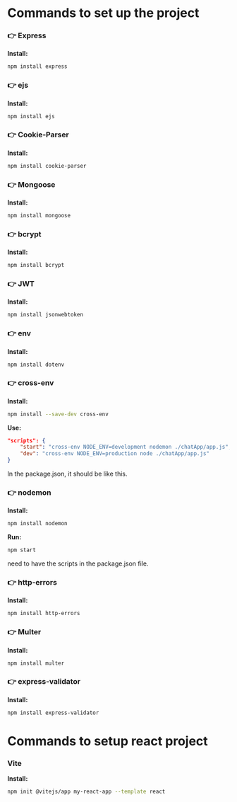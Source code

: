 # Commands to set up the project

### 👉 Express

**Install:**

```bash
npm install express
```

### 👉 ejs

**Install:**

```bash
npm install ejs
```

### 👉 Cookie-Parser

**Install:**

```bash
npm install cookie-parser
```

### 👉 Mongoose

**Install:**

```bash
npm install mongoose
```

### 👉 bcrypt

**Install:**

```bash
npm install bcrypt
```

### 👉 JWT

**Install:**

```bash
npm install jsonwebtoken
```

### 👉 env

**Install:**

```bash
npm install dotenv
```

### 👉 cross-env

**Install:**

```bash
npm install --save-dev cross-env
```

**Use:**

```json
"scripts": {
    "start": "cross-env NODE_ENV=development nodemon ./chatApp/app.js",
    "dev": "cross-env NODE_ENV=production node ./chatApp/app.js"
}
```

In the package.json, it should be like this.

### 👉 nodemon

**Install:**

```bash
npm install nodemon
```

**Run:**

```bash
npm start
```

need to have the scripts in the package.json file.

### 👉 http-errors

**Install:**

```bash
npm install http-errors
```

### 👉 Multer

**Install:**

```bash
npm install multer
```

### 👉 express-validator

**Install:**

```bash
npm install express-validator
```


# Commands to setup react project

### Vite

**Install:**

```bash
npm init @vitejs/app my-react-app --template react
```